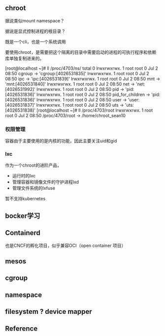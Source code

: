 ## chroot

据说类似mount namespace？

据说是显式控制进程的根目录？

既是一个cli，也是一个系统调用

要使用chroot，是需要把这个隔离的目录中需要启动的进程的可执行程序和依赖库单独复制进来的。


[root@localhost ~]# ll /proc/4703/ns/
total 0
lrwxrwxrwx. 1 root root 0 Jul  2 08:50 cgroup -> 'cgroup:[4026531835]'
lrwxrwxrwx. 1 root root 0 Jul  2 08:50 ipc -> 'ipc:[4026531839]'
lrwxrwxrwx. 1 root root 0 Jul  2 08:50 mnt -> 'mnt:[4026531840]'
lrwxrwxrwx. 1 root root 0 Jul  2 08:50 net -> 'net:[4026531992]'
lrwxrwxrwx. 1 root root 0 Jul  2 08:50 pid -> 'pid:[4026531836]'
lrwxrwxrwx. 1 root root 0 Jul  2 08:50 pid_for_children -> 'pid:[4026531836]'
lrwxrwxrwx. 1 root root 0 Jul  2 08:50 user -> 'user:[4026531837]'
lrwxrwxrwx. 1 root root 0 Jul  2 08:50 uts -> 'uts:[4026531838]'
[root@localhost ~]# ll /proc/4703/root
lrwxrwxrwx. 1 root root 0 Jul  2 08:50 /proc/4703/root -> /home/chroot_sean10

### 权限管理

容器由于主要使用的是内核的功能，因此主要关注uid和gid


### lxc

作为一个chroot的进阶产品，

* 运行时的lxc
* 管理容器和镜像文件的守护进程lxd
* 管理文件系统的lxfuse

暂不支持kubernetes

## bocker学习

## Containerd

也是CNCF的孵化项目，似乎兼容OCI（open container 项目）

## mesos

## cgroup 

## namespace

## filesystem ? device mapper




## Reference
